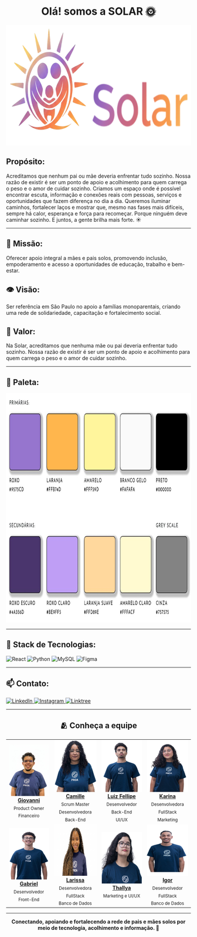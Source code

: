<h1 align="center"><b>Olá! somos a SOLAR 🌞</b></h1>

<p align="center">
  <img width="753" height="327" alt="Image" src="./imagens/slogam.png" />
</p>

<h2><b>Propósito:</b></h2>
<p>
  Acreditamos que nenhum pai ou mãe deveria enfrentar tudo sozinho. Nossa razão
  de existir é ser um ponto de apoio e acolhimento para quem carrega o peso e o
  amor de cuidar sozinho. Criamos um espaço onde é possível encontrar escuta,
  informação e conexões reais com pessoas, serviços e oportunidades que fazem
  diferença no dia a dia. Queremos iluminar caminhos, fortalecer laços e mostrar
  que, mesmo nas fases mais difíceis, sempre há calor, esperança e força para
  recomeçar. Porque ninguém deve caminhar sozinho. E juntos, a gente brilha mais
  forte. ☀️
</p>

<hr />

<h2>🎯 <b>Missão:</b></h2>
<p>
  Oferecer apoio integral a mães e pais solos, promovendo inclusão,
  empoderamento e acesso a oportunidades de educação, trabalho e bem-estar.
</p>

<h2>👁️ <b>Visão:</b></h2>
<p>
  Ser referência em São Paulo no apoio a famílias monoparentais, criando uma
  rede de solidariedade, capacitação e fortalecimento social.
</p>

<h2>👐 <b>Valor:</b></h2>
<p>
  Na Solar, acreditamos que nenhuma mãe ou pai deveria enfrentar tudo sozinho.
  Nossa razão de existir é ser um ponto de apoio e acolhimento para quem carrega
  o peso e o amor de cuidar sozinho.
</p>

<hr />

<h2>🎨 <b>Paleta:</b></h2>
<p align="center">
  <img width="913" height="624" alt="Image" src="./imagens/paleta.jpg" />
</p>

<hr />

<h2>🚀 <b>Stack de Tecnologias:</b></h2>
<p>
  <img
    src="https://img.shields.io/badge/React-20232A?style=for-the-badge&logo=react&logoColor=61DAFB"
    alt="React"
  />
  <img
    src="https://img.shields.io/badge/Python-3776AB?style=for-the-badge&logo=python&logoColor=white"
    alt="Python"
  />
  <img
    src="https://img.shields.io/badge/MySQL-4479A1?style=for-the-badge&logo=mysql&logoColor=white"
    alt="MySQL"
  />
  <img
    src="https://img.shields.io/badge/Figma-F24E1E?style=for-the-badge&logo=figma&logoColor=white"
    alt="Figma"
  />
</p>

<hr />

<h2>📫 <b>Contato:</b></h2>
<p>
  <a href="https://linkedin.com/in/solar-instituto" target="_blank">
    <img
      src="https://img.shields.io/badge/LinkedIn-0077B5?style=for-the-badge&logo=linkedin&logoColor=white"
      alt="LinkedIn"
    />
  </a>
  <a href="https://instagram.com/solarinstituto.oficial/" target="_blank">
    <img
      src="https://img.shields.io/badge/Instagram-E4405F?style=for-the-badge&logo=instagram&logoColor=white"
      alt="Instagram"
    />
  </a>
  <a href="https://linktr.ee/SoLarInstituto" target="_blank">
    <img
      src="https://img.shields.io/badge/Linktree-39E09B?style=for-the-badge&logo=linktree&logoColor=white"
      alt="Linktree"
    />
  </a>
</p>

<hr />

<h2 align="center">🫂 <b>Conheça a equipe</b></h2>

<table align="center">
  <tr>
    <td align="center">
      <a href="https://www.linkedin.com/in/giovanni-carvalho-/" target="_blank">
        <img
          src="./imagens/Giovanni.jpeg"
          alt="Giovanni Product Owner e Financeiro"
          width="140"
          height="140"
        />
        <br /><b>Giovanni</b>
      </a>
      <br /><sub>Product Owner</sub> <br /><sub>Financeiro</sub>
    </td>
    <td align="center">
      <a href="https://www.linkedin.com/in/camille-cordeiro/" target="_blank">
        <img
          src="./imagens/camille.png"
          alt="Camille SCRUM MASTER/DESENVOLVEDORA BACK-END​"
          width="140"
          height="140"
        />
        <br /><b>Camille</b>
      </a>
      <br /><sub>Scrum Master</sub> <br /><sub>Desenvolvedora Back-End</sub>
    </td>
    <td align="center">
      <a href="https://www.linkedin.com/in/luiz-fsfagundes/" target="_blank">
        <img
          src="./imagens/luiz.jpeg"
          alt="Luiz Desenvolvedor Backend e UI/UX"
          width="140"
          height="140"
        />
        <br /><b>Luiz Fellipe</b>
      </a>
      <br /><sub>Desenvolvedor Back-End</sub> <br /><sub>UI/UX</sub>
    </td>
    <td align="center">
      <a href="https://www.linkedin.com/in/karina-fabricio/" target="_blank">
        <img
          src="./imagens/Karina.jpeg"
          alt="Karina DESENVOLVEDORA FULLSTACK/MARKETING​"
          width="140"
          height="140"
        />
        <br /><b>Karina</b>
      </a>
      <br /><sub>Desenvolvedora FullStack</sub> <br /><sub>Marketing</sub>
    </td>
  </tr>
  <tr>
    <td align="center">
      <a href="https://www.linkedin.com/in/gabrielbatistela/" target="_blank">
        <img
          src="./imagens/Daluncio.jpeg"
          alt="Gabriel DESENVOLVEDOR FRONT-END​"
          width="140"
          height="140"
        />
        <br /><b>Gabriel</b>
      </a>
      <br /><sub>Desenvolvedor Front-End</sub>
    </td>
    <td align="center">
      <a
        href="https://www.linkedin.com/in/larissaolivsantos07/"
        target="_blank"
      >
        <img
          src="./imagens/Larissa.jpeg"
          alt="Larissa DESENVOLVEDORA FULLSTACK/BANCO DE DADOS​"
          width="140"
          height="140"
        />
        <br /><b>Larissa</b>
      </a>
      <br /><sub>Desenvolvedora FullStack</sub> <br /><sub>Banco de Dados</sub>
    </td>
    <td align="center">
      <a href="https://www.linkedin.com/in/thallyabianka/" target="_blank">
        <img
          src="./imagens/thallya.png"
          alt="thallya Marketing e UI/UX"
          width="140"
          height="140"
        />
        <br /><b>Thallya</b>
      </a>
      <br /><sub>Marketing e UI/UX</sub>
    </td>
    <td align="center">
      <a href="https://www.linkedin.com/in/igor-limasilva/" target="_blank">
        <img
          src="./imagens/Igor.jpeg"
          alt="Igor Desenvolvedor FULLSTACK"
          width="140"
          height="140"
        />
        <br /><b>Igor</b>
      </a>
      <br /><sub>Desenvolvedor FullStack</sub> <br /><sub>Banco de Dados</sub>
    </td>
  </tr>
</table>

<hr />

<p align="center">
  <b
    >Conectando, apoiando e fortalecendo a rede de pais e mães solos por meio de
    tecnologia, acolhimento e informação. 💜</b
  >
</p>
